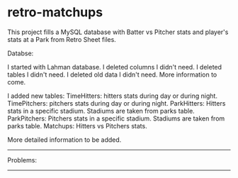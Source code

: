 retro-matchups
==============

This project fills a MySQL database with Batter vs Pitcher stats and player's stats at a Park from Retro Sheet files.


Databse:

I started with Lahman database.
I deleted columns I didn't need.
I deleted tables I didn't need.
I deleted old data I didn't need.
More information to come.

I added new tables:
TimeHitters: hitters stats during day or during night.
TimePitchers: pitchers stats during day or during night.
ParkHitters: Hitters stats in a specific stadium. Stadiums are taken from parks  table.
ParkPitchers: Pitchers stats in a specific stadium. Stadiums are taken from parks table.
Matchups: Hitters vs Pitchers stats.

More detailed information to be added.

--------------

Problems:




-------------
